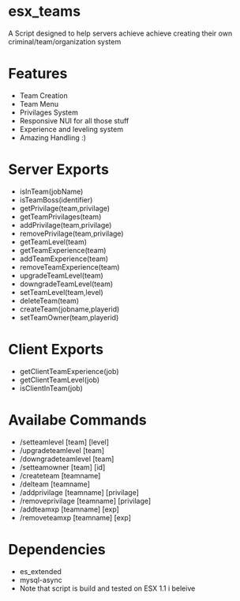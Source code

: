 # esx_teams
A Script designed to help servers achieve achieve creating their own criminal/team/organization system

# Features

* Team Creation
* Team Menu
* Privilages System
* Responsive NUI for all those stuff
* Experience and leveling system
* Amazing Handling :)

# Server Exports 

* isInTeam(jobName)
* isTeamBoss(identifier)
* getPrivilage(team,privilage)
* getTeamPrivilages(team)
* addPrivilage(team,privilage)
* removePrivilage(team,privilage)
* getTeamLevel(team)
* getTeamExperience(team)
* addTeamExperience(team)
* removeTeamExperience(team)
* upgradeTeamLevel(team)
* downgradeTeamLevel(team)
* setTeamLevel(team,level)
* deleteTeam(team)
* createTeam(jobname,playerid)
* setTeamOwner(team,playerid)

# Client Exports

* getClientTeamExperience(job)
* getClientTeamLevel(job)
* isClientInTeam(job)

# Availabe Commands
* /setteamlevel [team] [level]
* /upgradeteamlevel [team]
* /downgradeteamlevel [team]
* /setteamowner [team] [id]
* /createteam [teamname]
* /delteam [teamname]
* /addprivilage [teamname] [privilage]
* /removeprivilage [teamname] [privilage]
* /addteamxp [teamname] [exp]
* /removeteamxp [teamname] [exp]

# Dependencies 
* es_extended
* mysql-async
* Note that script is build and tested on ESX 1.1 i beleive
